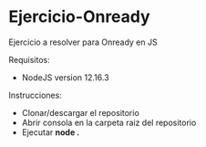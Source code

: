 # Ejercicio-Onready
Ejercicio a resolver para Onready en JS

Requisitos:
  - NodeJS version 12.16.3

Instrucciones:
  - Clonar/descargar el repositorio
  - Abrir consola en la carpeta raiz del repositorio
  - Ejecutar **node .**
